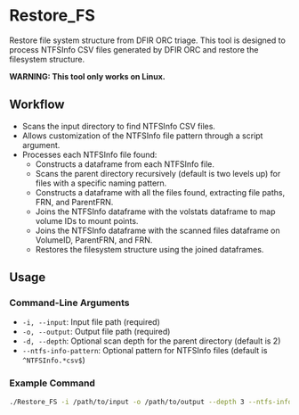 # Restore_FS
Restore file system structure from DFIR ORC triage.
This tool is designed to process NTFSInfo CSV files generated by DFIR ORC and restore the filesystem structure. 

**WARNING: This tool only works on Linux.**

## Workflow

- Scans the input directory to find NTFSInfo CSV files.
- Allows customization of the NTFSInfo file pattern through a script argument.
- Processes each NTFSInfo file found:
  - Constructs a dataframe from each NTFSInfo file.
  - Scans the parent directory recursively (default is two levels up) for files with a specific naming pattern.
  - Constructs a dataframe with all the files found, extracting file paths, FRN, and ParentFRN.
  - Joins the NTFSInfo dataframe with the volstats dataframe to map volume IDs to mount points.
  - Joins the NTFSInfo dataframe with the scanned files dataframe on VolumeID, ParentFRN, and FRN.
  - Restores the filesystem structure using the joined dataframes.

## Usage

### Command-Line Arguments

- `-i, --input`: Input file path (required)
- `-o, --output`: Output file path (required)
- `-d, --depth`: Optional scan depth for the parent directory (default is 2)
- `--ntfs-info-pattern`: Optional pattern for NTFSInfo files (default is `^NTFSInfo.*csv$`)

### Example Command

```bash
./Restore_FS -i /path/to/input -o /path/to/output --depth 3 --ntfs-info-pattern "^CustomNTFSInfo.*csv$"